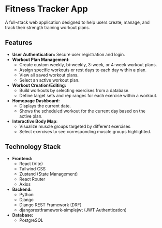 # Fitness Tracker App

A full-stack web application designed to help users create, manage, and track their strength training workout plans.

## Features

- **User Authentication:** Secure user registration and login.
- **Workout Plan Management:**
  - Create custom weekly, bi-weekly, 3-week, or 4-week workout plans.
  - Assign specific workouts or rest days to each day within a plan.
  - View all saved workout plans.
  - Select an active workout plan.
- **Workout Creation/Editing:**
  - Build workouts by selecting exercises from a database.
  - Define target sets and rep ranges for each exercise within a workout.
- **Homepage Dashboard:**
  - Displays the current date.
  - Shows the scheduled workout for the current day based on the active plan.
- **Interactive Body Map:**
  - Visualize muscle groups targeted by different exercises.
  - Select exercises to see corresponding muscle groups highlighted.

## Technology Stack

- **Frontend:**
  - React (Vite)
  - Tailwind CSS
  - Zustand (State Management)
  - React Router
  - Axios
- **Backend:**
  - Python
  - Django
  - Django REST Framework (DRF)
  - djangorestframework-simplejwt (JWT Authentication)
- **Database:**
  - PostgreSQL
